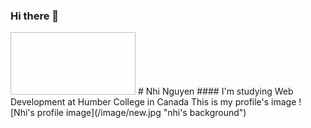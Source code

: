 ### Hi there 👋
<img href="https://media.giphy.com/media/2IudUHdI075HL02Pkk/giphy.gif" width="200" height="100">
# Nhi Nguyen
#### I'm studying Web Development at Humber College in Canada
This is my profile's image
![Nhi's profile image](/image/new.jpg "nhi's background")
<!--
**nhinguyen277/nhinguyen277** is a ✨ _special_ ✨ repository because its `README.md` (this file) appears on your GitHub profile.

Here are some ideas to get you started:

- 🔭 I’m currently working on ...
- 🌱 I’m currently learning ...
- 👯 I’m looking to collaborate on ...
- 🤔 I’m looking for help with ...
- 💬 Ask me about ...
- 📫 How to reach me: ...
- 😄 Pronouns: ...
- ⚡ Fun fact: ...
-->

